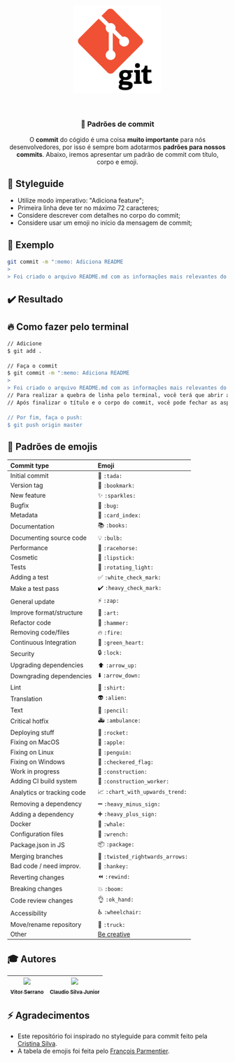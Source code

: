 <h4 align="center"> 
  <img src=".github/Git.png" width="200">
</h4>

<br>

<h3 align="center">
  📄 Padrões de commit 
</h3>

<p align="center">
  O <strong>commit</strong> do cógido é uma coisa <strong>muito importante</strong> para nós desenvolvedores, por isso é sempre bom adotarmos <strong>padrões para nossos commits</strong>. Abaixo, iremos apresentar um padrão de commit com título, corpo e emoji.
</p>

## 🎨 Styleguide

- Utilize modo imperativo: "Adiciona feature";
- Primeira linha deve ter no máximo 72 caracteres;
- Considere descrever com detalhes no corpo do commit;
- Considere usar um emoji no início da mensagem de commit;

## 📝 Exemplo
```bash
git commit -m ":memo: Adiciona README
>
> Foi criado o arquivo README.md com as informações mais relevantes do repositório"
``` 

## ✔️ Resultado

## 🔥 Como fazer pelo terminal

```bash
// Adicione
$ git add .

// Faça o commit
$ git commit -m ":memo: Adiciona README
>
> Foi criado o arquivo README.md com as informações mais relevantes do repositório"
// Para realizar a quebra de linha pelo terminal, você terá que abrir aspas " e clicar enter sem fechar as aspas " 
// Após finalizar o título e o corpo do commit, você pode fechar as aspas "

// Por fim, faça o push: 
$ git push origin master
```

## 🚀 Padrões de emojis

|   Commit type              | Emoji                                         |
|:---------------------------|:----------------------------------------------|
| Initial commit             | :tada: `:tada:`                               |
| Version tag                | :bookmark: `:bookmark:`                       |
| New feature                | :sparkles: `:sparkles:`                       |
| Bugfix                     | :bug: `:bug:`                                 |
| Metadata                   | :card_index: `:card_index:`                   |
| Documentation              | :books: `:books:`                             |
| Documenting source code    | :bulb: `:bulb:`                               |
| Performance                | :racehorse: `:racehorse:`                     |
| Cosmetic                   | :lipstick: `:lipstick:`                       |
| Tests                      | :rotating_light: `:rotating_light:`           |
| Adding a test              | :white_check_mark: `:white_check_mark:`       |
| Make a test pass           | :heavy_check_mark: `:heavy_check_mark:`       |
| General update             | :zap: `:zap:`                                 |
| Improve format/structure   | :art: `:art:`                                 |
| Refactor code              | :hammer: `:hammer:`                           |
| Removing code/files        | :fire: `:fire:`                               |
| Continuous Integration     | :green_heart: `:green_heart:`                 |
| Security                   | :lock: `:lock:`                               |
| Upgrading dependencies     | :arrow_up: `:arrow_up:`                       |
| Downgrading dependencies   | :arrow_down: `:arrow_down:`                   |
| Lint                       | :shirt: `:shirt:`                             |
| Translation                | :alien: `:alien:`                             |
| Text                       | :pencil: `:pencil:`                           |
| Critical hotfix            | :ambulance: `:ambulance:`                     |
| Deploying stuff            | :rocket: `:rocket:`                           |
| Fixing on MacOS            | :apple: `:apple:`                             |
| Fixing on Linux            | :penguin: `:penguin:`                         |
| Fixing on Windows          | :checkered_flag: `:checkered_flag:`           |
| Work in progress           | :construction:  `:construction:`              |
| Adding CI build system     | :construction_worker: `:construction_worker:` |
| Analytics or tracking code | :chart_with_upwards_trend: `:chart_with_upwards_trend:` |
| Removing a dependency      | :heavy_minus_sign: `:heavy_minus_sign:`       |
| Adding a dependency        | :heavy_plus_sign: `:heavy_plus_sign:`         |
| Docker                     | :whale: `:whale:`                             |
| Configuration files        | :wrench: `:wrench:`                           |
| Package.json in JS         | :package: `:package:`                         |
| Merging branches           | :twisted_rightwards_arrows: `:twisted_rightwards_arrows:` |
| Bad code / need improv.    | :hankey: `:hankey:`                           |
| Reverting changes          | :rewind: `:rewind:`                           |
| Breaking changes           | :boom: `:boom:`                               |
| Code review changes        | :ok_hand: `:ok_hand:`                         |
| Accessibility              | :wheelchair: `:wheelchair:`                   |
| Move/rename repository     | :truck: `:truck:`                             |
| Other                      | [Be creative](http://www.emoji-cheat-sheet.com/)  |


## 🎓 Autores 

| [<img src="https://avatars3.githubusercontent.com/u/51726945?s=460&u=d5955a541dbd8ec498acdfb669fbb81e531ee04c&v=4" width=115><br><sub>Vitor Serrano</sub>](https://github.com/vitorserrano) | [<img src="https://avatars1.githubusercontent.com/u/42524939?s=460&u=83f814740866ad88b1908f3b60f34a295a845938&v=4" width=115><br><sub>Claudio Silva Junior</sub>](https://github.com/Claudio-code) |
| :---: | :---: |

## ⚡ Agradecimentos

- Este repositório foi inspirado no styleguide para commit feito pela [Cristina Silva](https://github.com/crissilvaeng).
- A tabela de emojis foi feita pelo [François Parmentier](https://github.com/parmentf).